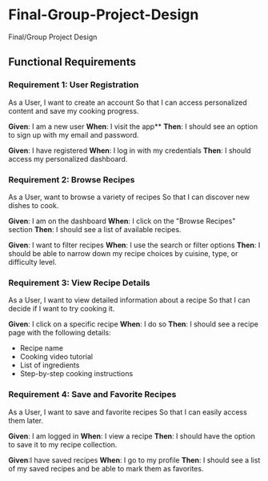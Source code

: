 # Final-Group-Project-Design
Final/Group Project Design




## Functional Requirements

### Requirement 1: User Registration
As a User, I want to create an account
So that I can access personalized content and save my cooking progress.

**Given**: I am a new user
**When**: I visit the app**
**Then**: I should see an option to sign up with my email and password.

**Given**: I have registered
**When**: I log in with my credentials
**Then**: I should access my personalized dashboard.

### Requirement 2: Browse Recipes
As a User, want to browse a variety of recipes
So that I can discover new dishes to cook.

**Given**: I am on the dashboard
**When**: I click on the "Browse Recipes" section
**Then**: I should see a list of available recipes.

**Given**: I want to filter recipes
**When**: I use the search or filter options
**Then**: I should be able to narrow down my recipe choices by cuisine, type, or difficulty level.

### Requirement 3: View Recipe Details
As a User, I want to view detailed information about a recipe
So that I can decide if I want to try cooking it.

**Given**: I click on a specific recipe
**When**: I do so
**Then**: I should see a recipe page with the following details:
- Recipe name
- Cooking video tutorial
- List of ingredients
- Step-by-step cooking instructions

### Requirement 4: Save and Favorite Recipes
As a User, I want to save and favorite recipes
So that I can easily access them later.

**Given**: I am logged in
**When**: I view a recipe
**Then**: I should have the option to save it to my recipe collection.

**Given**:I have saved recipes
**When**: I go to my profile
**Then**: I should see a list of my saved recipes and be able to mark them as favorites.
